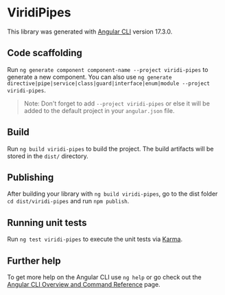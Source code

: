 # ViridiPipes

This library was generated with [Angular CLI](https://github.com/angular/angular-cli) version 17.3.0.

## Code scaffolding

Run `ng generate component component-name --project viridi-pipes` to generate a new component. You can also use `ng generate directive|pipe|service|class|guard|interface|enum|module --project viridi-pipes`.
> Note: Don't forget to add `--project viridi-pipes` or else it will be added to the default project in your `angular.json` file. 

## Build

Run `ng build viridi-pipes` to build the project. The build artifacts will be stored in the `dist/` directory.

## Publishing

After building your library with `ng build viridi-pipes`, go to the dist folder `cd dist/viridi-pipes` and run `npm publish`.

## Running unit tests

Run `ng test viridi-pipes` to execute the unit tests via [Karma](https://karma-runner.github.io).

## Further help

To get more help on the Angular CLI use `ng help` or go check out the [Angular CLI Overview and Command Reference](https://angular.io/cli) page.
